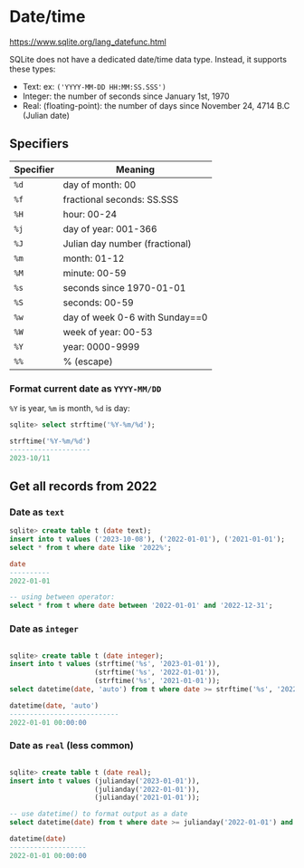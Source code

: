 # Date/time

https://www.sqlite.org/lang_datefunc.html

SQLite does not have a dedicated date/time data type. Instead, it supports these types:
- Text: ex: `('YYYY-MM-DD HH:MM:SS.SSS')`
- Integer: the number of seconds since January 1st, 1970
- Real: (floating-point): the number of days since November 24, 4714 B.C (Julian date)

## Specifiers

| Specifier | Meaning                        |
|-----------|--------------------------------|
| `%d`      | day of month: 00               |
| `%f`      | fractional seconds: SS.SSS     |
| `%H`      | hour: 00-24                    |
| `%j`      | day of year: 001-366           |
| `%J`      | Julian day number (fractional) |
| `%m`      | month: 01-12                   |
| `%M`      | minute: 00-59                  |
| `%s`      | seconds since 1970-01-01       |
| `%S`      | seconds: 00-59                 |
| `%w`      | day of week 0-6 with Sunday==0 |
| `%W`      | week of year: 00-53            |
| `%Y`      | year: 0000-9999                |
| `%%`      | % (escape)                     |

### Format current date as `YYYY-MM/DD`
`%Y` is year, `%m` is month, `%d` is day:

```sql
sqlite> select strftime('%Y-%m/%d');

strftime('%Y-%m/%d')
--------------------
2023-10/11
```

## Get all records from 2022

### Date as `text`
```sql
sqlite> create table t (date text);
insert into t values ('2023-10-08'), ('2022-01-01'), ('2021-01-01');
select * from t where date like '2022%';

date
----------
2022-01-01

-- using between operator:
select * from t where date between '2022-01-01' and '2022-12-31';
```

### Date as `integer`
```sql

sqlite> create table t (date integer);
insert into t values (strftime('%s', '2023-01-01')),
                     (strftime('%s', '2022-01-01')),
                     (strftime('%s', '2021-01-01'));
select datetime(date, 'auto') from t where date >= strftime('%s', '2022-01-01') and date < strftime('%s', '2023-01-01');

datetime(date, 'auto')
---------------------------
2022-01-01 00:00:00
```

### Date as `real` (less common)

```sql

sqlite> create table t (date real);
insert into t values (julianday('2023-01-01')),
                     (julianday('2022-01-01')),
                     (julianday('2021-01-01'));

-- use datetime() to format output as a date
select datetime(date) from t where date >= julianday('2022-01-01') and date < julianday('2023-01-01');

datetime(date)
-------------------
2022-01-01 00:00:00
```
